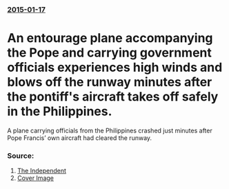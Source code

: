### [2015-01-17](/news/2015/01/17/index.md)

# An entourage plane accompanying the Pope and carrying government officials experiences high winds and blows off the runway minutes after the pontiff's aircraft takes off safely in the Philippines. 

A plane carrying officials from the Philippines crashed just minutes after Pope Francis’ own aircraft had cleared the runway.


### Source:

1. [The Independent](http://www.independent.co.uk/news/world/asia/popes-entourage-plane-blown-off-runway-minutes-after-pontiffs-aircraft-takes-off-safely-in-philippines-9985269.html)
1. [Cover Image](https://static.independent.co.uk/s3fs-public/thumbnails/image/2015/01/17/15/plane-afp.jpg)
